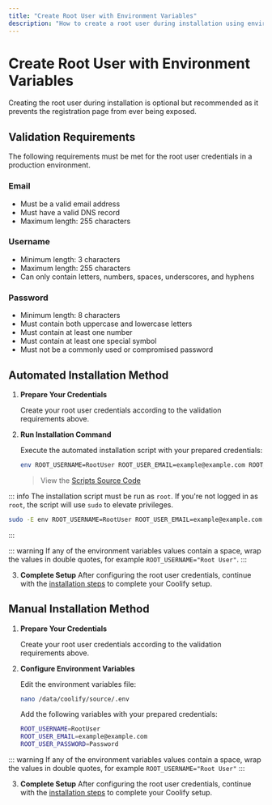 ```yaml
---
title: "Create Root User with Environment Variables"
description: "How to create a root user during installation using environment variables"
---
```


# Create Root User with Environment Variables

Creating the root user during installation is optional but recommended as it prevents the registration page from ever being exposed.

## Validation Requirements

The following requirements must be met for the root user credentials in a production environment.

### Email
- Must be a valid email address
- Must have a valid DNS record
- Maximum length: 255 characters

### Username
- Minimum length: 3 characters
- Maximum length: 255 characters
- Can only contain letters, numbers, spaces, underscores, and hyphens

### Password
- Minimum length: 8 characters
- Must contain both uppercase and lowercase letters
- Must contain at least one number
- Must contain at least one special symbol
- Must not be a commonly used or compromised password

## Automated Installation Method


1. **Prepare Your Credentials**

   Create your root user credentials according to the validation requirements above.

2. **Run Installation Command**

   Execute the automated installation script with your prepared credentials:

   ```bash
   env ROOT_USERNAME=RootUser ROOT_USER_EMAIL=example@example.com ROOT_USER_PASSWORD=Password bash -c 'curl -fsSL https://cdn.coollabs.io/coolify/install.sh | bash'
   ```
    > View the [Scripts Source Code](https://github.com/coollabsio/coolify/blob/main/scripts/install.sh)

::: info
  The installation script must be run as `root`. If you're not logged in as `root`, the script will use `sudo` to elevate privileges.
  ```bash
  sudo -E env ROOT_USERNAME=RootUser ROOT_USER_EMAIL=example@example.com ROOT_USER_PASSWORD=Password bash -c 'curl -fsSL https://cdn.coollabs.io/coolify/install.sh | bash'
  ```
:::

::: warning
  If any of the environment variables values contain a space, wrap the values in double quotes, for example `ROOT_USERNAME="Root User"`.
:::

3. **Complete Setup**
   After configuring the root user credentials, continue with the [installation steps](/get-started/installation#quick-installation-recommended) to complete your Coolify setup.



## Manual Installation Method


1. **Prepare Your Credentials**

   Create your root user credentials according to the validation requirements above.

2. **Configure Environment Variables**

   Edit the environment variables file:

   ```bash
   nano /data/coolify/source/.env
   ```

   Add the following variables with your prepared credentials:
   ```bash
   ROOT_USERNAME=RootUser
   ROOT_USER_EMAIL=example@example.com
   ROOT_USER_PASSWORD=Password
   ```

::: warning
  If any of the environment variables values contain a space, wrap the values in double quotes, for example `ROOT_USERNAME="Root User"`
:::

3. **Complete Setup**
   After configuring the root user credentials, continue with the [installation steps](/get-started/installation#quick-installation-recommended) to complete your Coolify setup.

